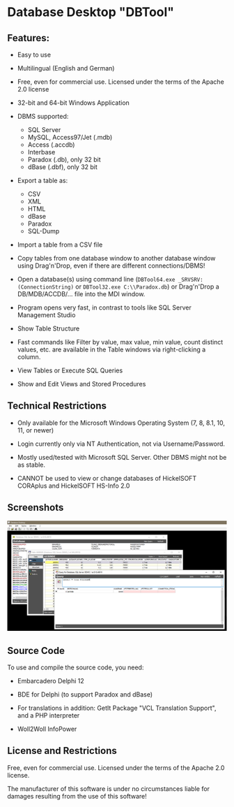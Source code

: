 # Database Desktop "DBTool"

## Features:

- Easy to use

- Multilingual (English and German)

- Free, even for commercial use. Licensed under the terms of the Apache 2.0 license

- 32-bit and 64-bit Windows Application

- DBMS supported:

	* SQL Server
	* MySQL, Access97/Jet (.mdb)
	* Access (.accdb)
	* Interbase
	* Paradox (.db), only 32 bit
	* dBase (.dbf), only 32 bit

- Export a table as:

	* CSV
	* XML
	* HTML
	* dBase
	* Paradox
	* SQL-Dump

- Import a table from a CSV file

- Copy tables from one database window to another database window using Drag'n'Drop, even if there are different connections/DBMS!

- Open a database(s) using command line (`DBTool64.exe _SRVSRV:(ConnectionString)` or `DBTool32.exe C:\\Paradox.db`) or Drag'n'Drop a DB/MDB/ACCDB/... file into the MDI window.

- Program opens very fast, in contrast to tools like SQL Server Management Studio

- Show Table Structure

- Fast commands like Filter by value, max value, min value, count distinct values, etc. are available in the Table windows via right-clicking a column.

- View Tables or Execute SQL Queries

- Show and Edit Views and Stored Procedures

## Technical Restrictions

- Only available for the Microsoft Windows Operating System (7, 8, 8.1, 10, 11, or newer)

- Login currently only via NT Authentication, not via Username/Password.

- Mostly used/tested with Microsoft SQL Server. Other DBMS might not be as stable.

- CANNOT be used to view or change databases of HickelSOFT CORAplus and HickelSOFT HS-Info 2.0

## Screenshots

![Database Desktop](https://raw.githubusercontent.com/hickelsoft/dbtool/main/DBTool/Private/DBTool%20Screenshot.png)

## Source Code

To use and compile the source code, you need:

- Embarcadero Delphi 12

- BDE for Delphi (to support Paradox and dBase)

- For translations in addition: GetIt Package "VCL Translation Support", and a PHP interpreter

- Woll2Woll InfoPower

## License and Restrictions

Free, even for commercial use. Licensed under the terms of the Apache 2.0 license.

The manufacturer of this software is under no circumstances liable for damages resulting from the use of this software!
